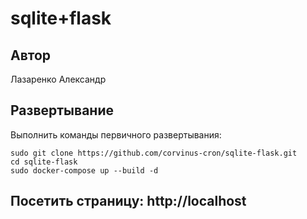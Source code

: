 # sqlite+flask
## Автор
Лазаренко Александр
## Развертывание
Выполнить команды первичного развертывания:
```shell script
sudo git clone https://github.com/corvinus-cron/sqlite-flask.git
cd sqlite-flask
sudo docker-compose up --build -d
```
## Посетить страницу: http://localhost
